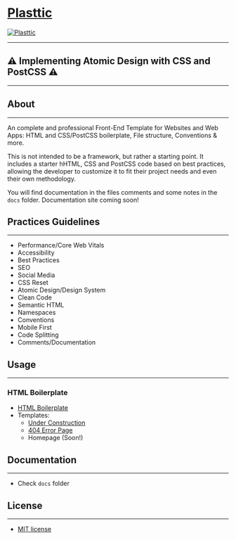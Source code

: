 # [Plasttic](https://plasttic.dev)

[![Plasttic](https://plasttic.dev/assets/img/social/default-banner-1200_630.png)](https://plasttic.dev)

---

## :warning: Implementing Atomic Design with CSS and PostCSS :warning:

---

## About

---

An complete and professional Front-End Template for Websites and Web Apps: HTML and CSS/PostCSS boilerplate, File structure, Conventions & more.

This is not intended to be a framework, but rather a starting point. It includes a starter hHTML, CSS and PostCSS code based on best practices, allowing the developer to customize it to fit their project needs and even their own methodology.

You will find documentation in the files comments and some notes in the `docs` folder. Documentation site coming soon!

## Practices Guidelines

---

- Performance/Core Web Vitals
- Accessibility
- Best Practices
- SEO
- Social Media
- CSS Reset
- Atomic Design/Design System
- Clean Code
- Semantic HTML
- Namespaces
- Conventions
- Mobile First
- Code Splitting
- Comments/Documentation

## Usage

---

### HTML Boilerplate

- [HTML Boilerplate](https://boilerplate.plasttic.dev/boilerplate.txt)
- Templates:
  - [Under Construction](https://boilerplate.plasttic.dev/temporary.html)
  - [404 Error Page](https://boilerplate.plasttic.dev/404.html)
  - Homepage (Soon!)

## Documentation

---

- Check `docs` folder

## License

---

- [MIT license](https://opensource.org/licenses/MIT)
